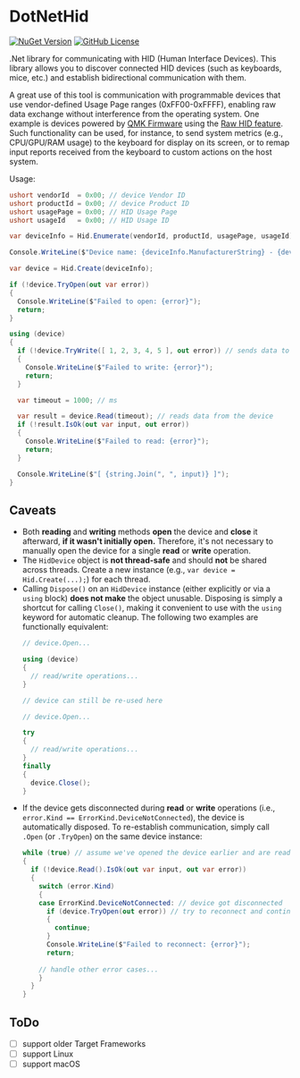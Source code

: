 # DotNetHid

[![NuGet Version](https://img.shields.io/nuget/v/DotNetHid)](https://www.nuget.org/packages/DotNetHid)
[![GitHub License](https://img.shields.io/github/license/schmidt-x/DotNetHid)](https://github.com/schmidt-x/DotNetHid/blob/main/LICENSE.txt)

.Net library for communicating with HID (Human Interface Devices). This library allows you to discover connected HID
devices (such as keyboards, mice, etc.) and establish bidirectional communication with them.

A great use of this tool is communication with programmable devices that use vendor-defined Usage Page ranges
(0xFF00-0xFFFF), enabling raw data exchange without interference from the operating system. One example is devices
powered by [QMK Firmware](https://docs.qmk.fm/) using the [Raw HID feature](https://docs.qmk.fm/features/rawhid).
Such functionality can be used, for instance, to send system metrics (e.g., CPU/GPU/RAM usage) to the keyboard for
display on its screen, or to remap input reports received from the keyboard to custom actions on the host system.

Usage:

```csharp
ushort vendorId  = 0x00; // device Vendor ID
ushort productId = 0x00; // device Product ID
ushort usagePage = 0x00; // HID Usage Page
ushort usageId   = 0x00; // HID Usage ID

var deviceInfo = Hid.Enumerate(vendorId, productId, usagePage, usageId).First();

Console.WriteLine($"Device name: {deviceInfo.ManufacturerString} - {deviceInfo.ProductString}");

var device = Hid.Create(deviceInfo);

if (!device.TryOpen(out var error))
{
  Console.WriteLine($"Failed to open: {error}");
  return;
}

using (device)
{
  if (!device.TryWrite([ 1, 2, 3, 4, 5 ], out error)) // sends data to the device
  {
    Console.WriteLine($"Failed to write: {error}");
    return;
  }

  var timeout = 1000; // ms

  var result = device.Read(timeout); // reads data from the device
  if (!result.IsOk(out var input, out error))
  {
    Console.WriteLine($"Failed to read: {error}");
    return;
  }

  Console.WriteLine($"[ {string.Join(", ", input)} ]");
}
```

## Caveats

- Both **reading** and **writing** methods **open** the device and **close** it afterward, **if it wasn't initially open.**
Therefore, it's not necessary to manually open the device for a single **read** or **write** operation.
- The `HidDevice` object is **not thread-safe** and should **not** be shared across threads. Create a new instance
(e.g., `var device = Hid.Create(...);`) for each thread.
- Calling `Dispose()` on an `HidDevice` instance (either explicitly or via a `using` block) **does not make** the object
unusable. Disposing is simply a shortcut for calling `Close()`, making it convenient to use with the `using` keyword for
automatic cleanup. The following two examples are functionally equivalent:
  ```csharp
  // device.Open...
  
  using (device)
  {
    // read/write operations...
  }
  
  // device can still be re-used here
  ```
  ```csharp
  // device.Open...
  
  try
  {
    // read/write operations...
  }
  finally
  {
    device.Close();
  }
  ```
- If the device gets disconnected during **read** or **write** operations (i.e., `error.Kind == ErrorKind.DeviceNotConnected`),
the device is automatically disposed. To re-establish communication, simply call `.Open` (or `.TryOpen`) on the same
device instance:
  ```csharp
  while (true) // assume we've opened the device earlier and are reading input reports in a loop
  {
    if (!device.Read().IsOk(out var input, out var error))
    {
      switch (error.Kind)
      {
      case ErrorKind.DeviceNotConnected: // device got disconnected
        if (device.TryOpen(out error)) // try to reconnect and continue
        {
          continue;
        }
        Console.WriteLine($"Failed to reconnect: {error}");
        return;
      
      // handle other error cases...
      }
    }
  }
  ```

## ToDo

- [ ] support older Target Frameworks
- [ ] support Linux
- [ ] support macOS
